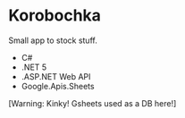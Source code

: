 # Korobochka
Small app to stock stuff. 

- C#
- .NET 5
- .ASP.NET Web API
- Google.Apis.Sheets

[Warning: Kinky! Gsheets used as a DB here!]
